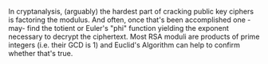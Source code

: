 
In cryptanalysis, (arguably) the hardest part of cracking public key ciphers is factoring the modulus. And often, once that's been accomplished one -may- find the totient or Euler's "phi" function yielding the exponent necessary to decrypt the ciphertext. Most RSA moduli are products of prime integers (i.e. their GCD is 1) and Euclid's Algorithm can help to confirm whether that's true.
